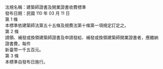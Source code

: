 法規名稱：建築師證書及開業證書收費標準  
發布日期：民國 110 年 03 月 11 日  
第 1 條  
本標準依建築師法第五十五條及規費法第十條第一項規定訂定之。  
第 2 條  
請領、補發或換領建築師證書及申請發給、補發或換領建築師開業證書者，應繳納證書費，每件  
新臺幣一千五百元。  
第 3 條  
本標準自發布日施行。  


